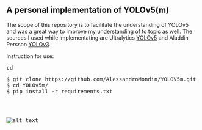 ## A personal implementation of YOLOv5(m)

The scope of this repository is to facilitate the understanding of YOLOv5 and was a great way to improve my understanding of to topic as well. The sources I used while implementating are Ultralytics <a href="https://github.com/ultralytics/yolov5" target="_blank">YOLOv5</a> and Aladdin Persson <a href="https://github.com/aladdinpersson/Machine-Learning-Collection/tree/master/ML/Pytorch/object_detection/YOLOv3" target="_blank">YOLOv3</a>.

Instruction for use:
<pre>
<span class="pl-c1">cd</span>
<pre>$ git clone https://github.com/AlessandroMondin/YOLOV5m.git $
$ <span class="pl-c1">cd</span> YOLOv5m/
$ pip install -r requirements.txt</pre>

![alt text](https://github.com/AlessandroMondin/computer_vision/blob/main/yolov5/doc_files/yolo_v5_architecture.png)
